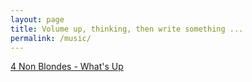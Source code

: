 ```yaml
---
layout: page
title: Volume up, thinking, then write something ...
permalink: /music/
---
```


[4 Non Blondes - What's Up](https://www.youtube.com/watch?v=6NXnxTNIWkc)
																							
